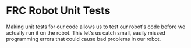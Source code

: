 # FRC Robot Unit Tests
Making unit tests for our code allows us to test our robot's code before we actually run it on the robot. This let's us
catch small, easily missed programming errors that could cause bad problems in our robot.

